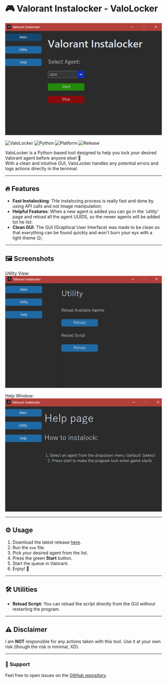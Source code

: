 # 🎮 Valorant Instalocker - ValoLocker

![ValoLocker Main](imgs/image.png)

![ValoLocker](https://img.shields.io/github/repo-size/borgox/ValoLocker?style=for-the-badge)
![Python](https://img.shields.io/badge/python-3.9-blue?style=for-the-badge)
![Platform](https://img.shields.io/badge/platform-windows-blue?style=for-the-badge)
![Release](https://img.shields.io/github/v/release/borgox/ValoLocker?style=for-the-badge)

ValoLocker is a Python-based tool designed to help you lock your desired Valorant agent before anyone else! 🚀  
With a clean and intuitive GUI, ValoLocker handles any potential errors and logs actions directly in the terminal.  

---

## 🔥 Features

- **Fast Instalocking**: THe instalocing process is really fast and done by using API calls and not Image manipulation;
- **Helpful Features**: When a new agent is added you can go in the *'utility'* page and reload all the agent UUIDS, so the newer agents will be added tot he list:
- **Clean GUI**: The GUI (Graphical User Interface) was made to be clean so that everything can be found quickly and won't burn your eys with a light theme 😉;

---

## 🖼️ Screenshots

Utility View:  
![ValoLocker Utility](imgs/image1.png)

Help Window:  
![ValoLocker Help](imgs/image2.png)

---

## ⚙️ Usage

1. Download the latest release [here](https://github.com/borgox/ValoLocker/releases/tag/v1.0.1).
2. Run the `exe` file.
3. Pick your desired agent from the list.
4. Press the green **Start** button.
5. Start the queue in Valorant.
6. Enjoy! 🎉

---

## 🛠️ Utilities

- **Reload Script:** You can reload the script directly from the GUI without restarting the program.

---

## ⚠️ Disclaimer

I am **NOT** responsible for any actions taken with this tool. Use it at your own risk (though the risk is minimal, XD).

---

### 🌟 Support

Feel free to open issues on the [GitHub repository](https://github.com/borgox/ValoLocker/issues).
